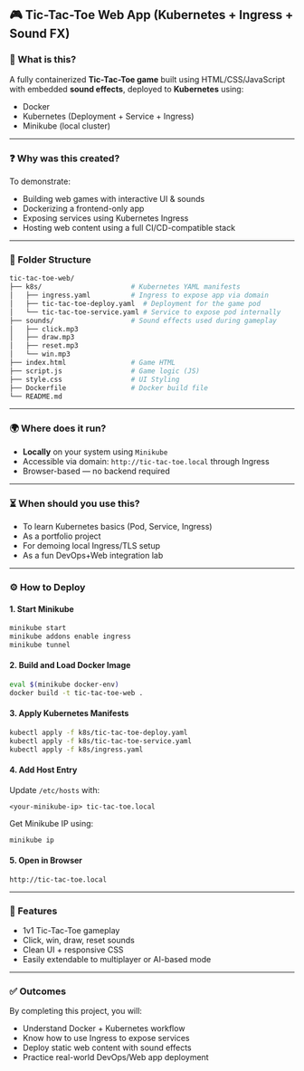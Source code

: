 ## 🎮 Tic-Tac-Toe Web App (Kubernetes + Ingress + Sound FX)

### 📌 What is this?

A fully containerized **Tic-Tac-Toe game** built using HTML/CSS/JavaScript with embedded **sound effects**, deployed to **Kubernetes** using:

* Docker
* Kubernetes (Deployment + Service + Ingress)
* Minikube (local cluster)

---

### ❓ Why was this created?

To demonstrate:

* Building web games with interactive UI & sounds
* Dockerizing a frontend-only app
* Exposing services using Kubernetes Ingress
* Hosting web content using a full CI/CD-compatible stack

---

### 📁 Folder Structure

```bash
tic-tac-toe-web/
├── k8s/                      # Kubernetes YAML manifests
│   ├── ingress.yaml          # Ingress to expose app via domain
│   ├── tic-tac-toe-deploy.yaml  # Deployment for the game pod
│   └── tic-tac-toe-service.yaml # Service to expose pod internally
├── sounds/                   # Sound effects used during gameplay
│   ├── click.mp3
│   ├── draw.mp3
│   ├── reset.mp3
│   └── win.mp3
├── index.html                # Game HTML
├── script.js                 # Game logic (JS)
├── style.css                 # UI Styling
├── Dockerfile                # Docker build file
└── README.md
```

---

### 🌍 Where does it run?

* **Locally** on your system using `Minikube`
* Accessible via domain: `http://tic-tac-toe.local` through Ingress
* Browser-based — no backend required

---

### ⏳ When should you use this?

* To learn Kubernetes basics (Pod, Service, Ingress)
* As a portfolio project
* For demoing local Ingress/TLS setup
* As a fun DevOps+Web integration lab

---

### ⚙️ How to Deploy

#### 1. Start Minikube

```bash
minikube start
minikube addons enable ingress
minikube tunnel
```

#### 2. Build and Load Docker Image

```bash
eval $(minikube docker-env)
docker build -t tic-tac-toe-web .
```

#### 3. Apply Kubernetes Manifests

```bash
kubectl apply -f k8s/tic-tac-toe-deploy.yaml
kubectl apply -f k8s/tic-tac-toe-service.yaml
kubectl apply -f k8s/ingress.yaml
```

#### 4. Add Host Entry

Update `/etc/hosts` with:

```
<your-minikube-ip> tic-tac-toe.local
```

Get Minikube IP using:

```bash
minikube ip
```

#### 5. Open in Browser

```
http://tic-tac-toe.local
```

---

### 🎯 Features

* 1v1 Tic-Tac-Toe gameplay
* Click, win, draw, reset sounds
* Clean UI + responsive CSS
* Easily extendable to multiplayer or AI-based mode

---

### ✅ Outcomes

By completing this project, you will:

* Understand Docker + Kubernetes workflow
* Know how to use Ingress to expose services
* Deploy static web content with sound effects
* Practice real-world DevOps/Web app deployment
